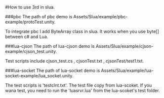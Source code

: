 #How to use 3rd in slua.

###pbc
The path of pbc demo is Assets/Slua/example/pbc-example/protoTest.unity.

To integrate pbc I add ByteArray class in slua. It works when you use byte[] between c# and Lua.

###lua-cjson
The path of lua-cjson demo is Assets/Slua/example/cjson-example/cjson_test.unity.

Test scripts include cjson_test.cs , cjsonTest.txt , cjsonTest/test1.txt.

###lua-socket
The path of lua-socket demo is Assets/Slua/example/lua-socket-example/lua_socket.unity.

The test scripts is 'testclnt.txt'. The test file copy from lua-scoket. If you wana test, you need to run the 'luasrvr.lua' from the lua-scoket's test folder.
